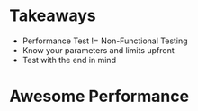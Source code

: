 <!-- sectionTitle: Wrap up -->
# Takeaways

- Performance Test != Non-Functional Testing
- Know your parameters and limits upfront
- Test with the end in mind

# Awesome Performance
